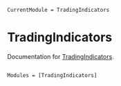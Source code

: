 ```@meta
CurrentModule = TradingIndicators
```

# TradingIndicators

Documentation for [TradingIndicators](https://github.com/./TradingIndicators.jl).

```@index
```

```@autodocs
Modules = [TradingIndicators]
```
